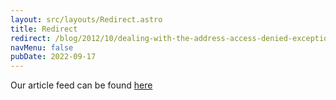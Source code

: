 ```yaml
---
layout: src/layouts/Redirect.astro
title: Redirect
redirect: /blog/2012/10/dealing-with-the-address-access-denied-exception/
navMenu: false
pubDate: 2022-09-17
---
```

<div>
Our article feed can be found <a href="/blog/2012/10/dealing-with-the-address-access-denied-exception/">here</a>
</div>
